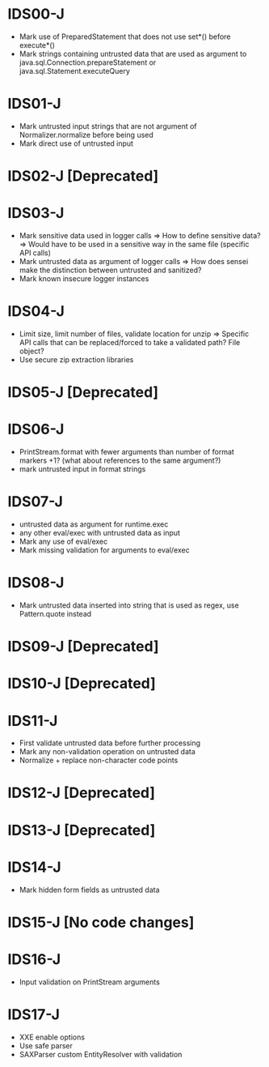 # IDS00-J
+ Mark use of PreparedStatement that does not use set*() before execute*()
+ Mark strings containing untrusted data that are used as argument to  java.sql.Connection.prepareStatement or java.sql.Statement.executeQuery

# IDS01-J
- Mark untrusted input strings that are not argument of Normalizer.normalize before being used
- Mark direct use of untrusted input

# IDS02-J [Deprecated]

# IDS03-J
- Mark sensitive data used in logger calls 
  => How to define sensitive data?
  => Would have to be used in a sensitive way in the same file (specific API calls)
- Mark untrusted data as argument of logger calls
  => How does sensei make the distinction between untrusted and sanitized?
- Mark known insecure logger instances

# IDS04-J
- Limit size, limit number of files, validate location for unzip
  => Specific API calls that can be replaced/forced to take a validated path? File object?
- Use secure zip extraction libraries

# IDS05-J [Deprecated]

# IDS06-J
- PrintStream.format with fewer arguments than number of format markers +1? (what about references to the same argument?)
- mark untrusted input in format strings

# IDS07-J
- untrusted data as argument for runtime.exec
- any other eval/exec with untrusted data as input
- Mark any use of eval/exec
- Mark missing validation for arguments to eval/exec

# IDS08-J
- Mark untrusted data inserted into string that is used as regex, use Pattern.quote instead

# IDS09-J [Deprecated]
# IDS10-J [Deprecated]

# IDS11-J
- First validate untrusted data before further processing
- Mark any non-validation operation on untrusted data
- Normalize + replace non-character code points

# IDS12-J [Deprecated]
# IDS13-J [Deprecated]

# IDS14-J 
- Mark hidden form fields as untrusted data

# IDS15-J [No code changes]

# IDS16-J
- Input validation on PrintStream arguments

# IDS17-J
- XXE enable options
- Use safe parser
- SAXParser custom EntityResolver with validation
